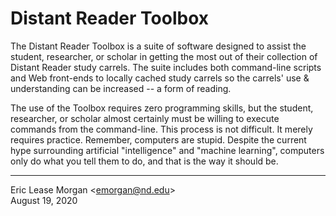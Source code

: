 # Distant Reader Toolbox

The Distant Reader Toolbox is a suite of software designed to assist the student, researcher, or scholar in getting the most out of their collection of Distant Reader study carrels. The suite includes both command-line scripts and Web front-ends to locally cached study carrels so the carrels' use &amp; understanding can be increased -- a form of reading.

The use of the Toolbox requires zero programming skills, but the student, researcher, or scholar almost certainly must be willing to execute commands from the command-line. This process is not difficult. It merely requires practice. Remember, computers are stupid. Despite the current hype surrounding artificial "intelligence" and "machine learning", computers only do what you tell them to do, and that is the way it should be.

--- 
Eric Lease Morgan &lt;emorgan@nd.edu&gt;  
August 19, 2020